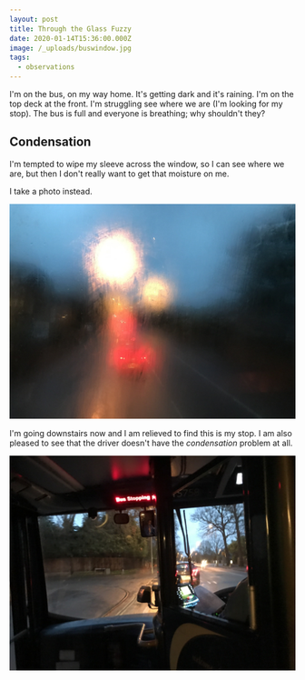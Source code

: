 ```yaml
---
layout: post
title: Through the Glass Fuzzy
date: 2020-01-14T15:36:00.000Z
image: /_uploads/buswindow.jpg
tags:
  - observations
---
```


I'm on the bus, on my way home. It's getting dark and it's raining. I'm on the top deck at the front. I'm struggling see where we are (I'm looking for my stop). The bus is full and everyone is breathing; why shouldn't they?

## Condensation

I'm tempted to wipe my sleeve across the window, so I can see where we are, but then I don't really want to get that moisture on me.

I take a photo instead.

![Through the window upstairs](/uploads/4405CCCD-5378-4863-B21F-3B4FE36C7245.jpeg "Through the window upstairs")

I'm going downstairs now and I am relieved to find this is my stop. I am also pleased to see that the driver doesn't have the _condensation_ problem at all.

![The driver's view](/uploads/70F75436-5DBE-45E3-9AF2-3307633B59D0.jpeg "The driver's view")
